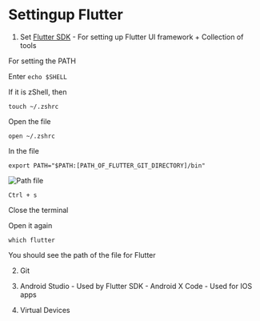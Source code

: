 # Settingup Flutter

1. Set [Flutter SDK](https://docs.flutter.dev/get-started/install) - For setting up Flutter UI framework + Collection of tools

For setting the PATH

Enter ``` echo $SHELL ```

If it is zShell, then 

``` touch ~/.zshrc ```

Open the file

``` open ~/.zshrc ```

In the file 

``` 
export PATH="$PATH:[PATH_OF_FLUTTER_GIT_DIRECTORY]/bin"
```

![Path file](https://github.com/PriyathamVarma/Learn-Flutter/blob/main/Images/Screenshot%202023-12-17%20at%2000.02.59.png)

``` Ctrl + s ```

Close the terminal

Open it again

``` which flutter ```

You should see the path of the file for Flutter 

2. Git
3. Android Studio - Used by Flutter SDK - Android
    X Code        - Used for IOS apps



4. Virtual Devices 
